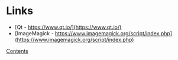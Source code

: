 # Links

 * [Qt - https://www.qt.io/](https://www.qt.io/)
 * [ImageMagick - https://www.imagemagick.org/script/index.php](https://www.imagemagick.org/script/index.php)

[Contents](README.md)